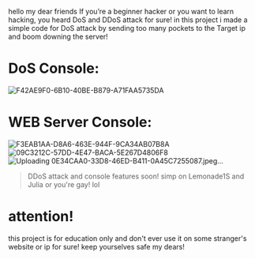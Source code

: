 hello my dear friends
If you’re a beginner hacker or you want to learn hacking, you heard DoS and DDoS attack for sure!
in this project i made a simple code for DoS attack by sending too many pockets to the Target ip and boom downing the server!

# DoS Console:
![F42AE9F0-6B10-40BE-B879-A71FAA5735DA](https://user-images.githubusercontent.com/93829550/148069200-20e76a2a-be30-4087-a3e9-d292a1e9395e.jpeg)

# WEB Server Console:

![F3EAB1AA-D8A6-463E-944F-9CA34AB07B8A](https://user-images.githubusercontent.com/93829550/148190134-5cb77ebe-5cc8-417e-a9fd-c69e3b5ca194.jpeg)
![09C3212C-57DD-4E47-BACA-5E267D4806F8](https://user-images.githubusercontent.com/93829550/148190141-fc945f29-3e3f-48eb-a683-ab5b088ba34b.jpeg)
![Uploading 0E34CAA0-33D8-46ED-B411-0A45C7255087.jpeg…]()


> DDoS attack and console features soon!
> simp on Lemonade1S and Julia or you're gay! lol

# attention!
this project is for education only and don't ever use it on some stranger's website or ip for sure!
keep yourselves safe my dears!

[discord]: https://discord.gg/2nsbNDxPUq
